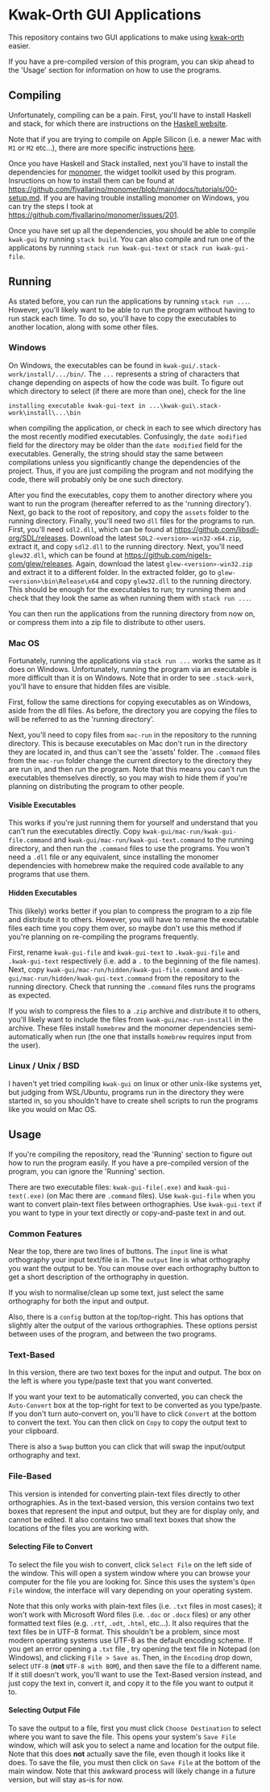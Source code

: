 # Kwak-Orth GUI Applications

This repository contains two GUI applications to make using [kwak-orth](https://github.com/Anteproperispomenon/kwak-orth) 
easier. 

If you have a pre-compiled version of this program, you can skip ahead to the 'Usage' section
for information on how to use the programs.

## Compiling

Unfortunately, compiling can be a pain. First, you'll have to install Haskell and stack, for which there are instructions
on the [Haskell website](https://www.haskell.org/downloads/). 

Note that if you are trying to compile on Apple Silicon (i.e. a newer Mac with `M1` or `M2` etc...), 
there are more specific instructions [here](docs/apple-silicon.md).

Once you have Haskell and Stack installed, next you'll have to install the dependencies for 
[monomer](https://github.com/fjvallarino/monomer), the widget toolkit used by this program. Insructions
on how to install them can be found at <https://github.com/fjvallarino/monomer/blob/main/docs/tutorials/00-setup.md>.
If you are having trouble installing monomer on Windows, you can try the steps I took at <https://github.com/fjvallarino/monomer/issues/201>.

Once you have set up all the dependencies, you should be able to compile `kwak-gui` by running
`stack build`. You can also compile and run one of the applicatons by running `stack run kwak-gui-text`
or `stack run kwak-gui-file`.


## Running

As stated before, you can run the applications by running `stack run ...`. However, you'll likely
want to be able to run the program without having to run stack each time. To do so, you'll have
to copy the executables to another location, along with some other files.

### Windows

On Windows, the executables can be found in `kwak-gui/.stack-work/install/.../bin/`. The `...`
represents a string of characters that change depending on aspects of how the code was built.
To figure out which directory to select (if there are more than one), check for the line

``` installing executable kwak-gui-text in ...\kwak-gui\.stack-work\install\...\bin ```

when compiling the application, or check in each to see which directory has the most
recently modified executables. Confusingly, the `date modified` field for the
directory may be older than the `date modified` field for the executables. Generally,
the string should stay the same between compilations unless you significantly change the
dependencies of the project. Thus, if you are just compiling the program and not modifying 
the code, there will probably only be one such directory.

After you find the executables, copy them to another directory  where you want to run
the program (hereafter referred to as the 'running directory'). Next, go back to the 
root of repository, and copy the `assets` folder to the running directory. Finally, 
you'll need two `dll` files for the programs to run. First, you'll need `sdl2.dll`,
which can be found at <https://github.com/libsdl-org/SDL/releases>. Download the latest
`SDL2-<version>-win32-x64.zip`, extract it, and copy `sdl2.dll` to the running
directory. Next, you'll need `glew32.dll`, which can be found at 
<https://github.com/nigels-com/glew/releases>. Again, download the latest
`glew-<version>-win32.zip` and extract it to a different folder. In the extracted
folder, go to `glew-<version>\bin\Release\x64` and copy `glew32.dll` to the
running directory. This should be enough for the executables to run; try running
them and check that they look the same as when running them with `stack run ...`.

You can then run the applications from the running directory from now on, or
compress them into a zip file to distribute to other users.

### Mac OS

Fortunately, running the applications via `stack run ...` works the same as it
does on Windows. Unfortunately, running the program via an executable is more
difficult than it is on Windows. Note that in order to see `.stack-work`, you'll
have to ensure that hidden files are visible.

First, follow the same directions for copying executables as on Windows, aside
from the dll files. As before, the directory you are copying the files to will
be referred to as the 'running directory'.

Next, you'll need to copy files from `mac-run` in the repository to the
running directory. This is because executables on Mac don't run in the
directory they are located in, and thus can't see the 'assets' folder.
The `.command` files from the `mac-run` folder change the current directory
to the directory they are run in, and then run the program. Note that this
means you can't run the executables themselves directly, so you may wish
to hide them if you're planning on distributing the program to other people.

#### Visible Executables

This works if you're just running them for yourself and understand that you 
can't run the executables directly. Copy `kwak-gui/mac-run/kwak-gui-file.command`
and `kwak-gui/mac-run/kwak-gui-text.command` to the running directory, and then
run the `.command` files to use the programs. You won't need a `.dll` file or
any equivalent, since installing the monomer dependencies with homebrew make
the required code available to any programs that use them.

#### Hidden Executables

This (likely) works better if you plan to compress the program to a zip file
and distribute it to others. However, you will have to rename the executable
files each time you copy them over, so maybe don't use this method if you're
planning on re-compiling the programs frequently.

First, rename `kwak-gui-file` and `kwak-gui-text` to `.kwak-gui-file` and
`.kwak-gui-text` respectively (i.e. add a `.` to the beginning of the file
names). Next, copy `kwak-gui/mac-run/hidden/kwak-gui-file.command` and
`kwak-gui/mac-run/hidden/kwak-gui-text.command` from the repository to 
the running directory. Check that running the `.command` files runs the
programs as expected. 

If you wish to compress the files to a `.zip` archive and distribute it to
others, you'll likely want to include the files from `kwak-gui/mac-run-install`
in the archive. These files install `homebrew` and the monomer dependencies 
semi-automatically when run (the one that installs `homebrew` requires input
from the user). 

### Linux / Unix / BSD

I haven't yet tried compiling `kwak-gui` on linux or other unix-like systems
yet, but judging from WSL/Ubuntu, programs run in the directory they were
started in, so you shouldn't have to create shell scripts to run the programs
like you would on Mac OS.

## Usage

If you're compiling the repository, read the 'Running' section to figure out
how to run the program easily. If you have a pre-compiled version of the
program, you can ignore the 'Running' section. 

There are two executable files: `kwak-gui-file(.exe)` and `kwak-gui-text(.exe)`
(on Mac there are `.command` files). Use `kwak-gui-file` when you want to convert
plain-text files between orthographies. Use `kwak-gui-text` if you want to type in
your text directly or copy-and-paste text in and out.

### Common Features

Near the top, there are two lines of buttons. The `input` line is what orthography
your input text/file is in. The `output` line is what orthography you want the output
to be. You can mouse over each orthography button to get a short description of
the orthography in question.

If you wish to normalise/clean up some text, just select the same orthography for
both the input and output.

Also, there is a `config` button at the top/top-right. This has options that slightly
alter the output of the various orthographies. These options persist between uses
of the program, and between the two programs.

### Text-Based

In this version, there are two text boxes for the input and output. The box on the
left is where you type/paste text that you want converted.

If you want your text to be automatically converted, you can check the `Auto-Convert`
box at the top-right for text to be converted as you type/paste. If you don't turn
auto-convert on, you'll have to click `Convert` at the bottom to convert the text.
You can then click on `Copy` to copy the output text to your clipboard.

There is also a `Swap` button you can click that will swap the input/output orthography
and text. 

### File-Based

This version is intended for converting plain-text files directly to other orthographies.
As in the text-based version, this version contains two text boxes that represent the
input and output, but they are for display only, and cannot be edited. It also contains
two small text boxes that show the locations of the files you are working with.

#### Selecting File to Convert

To select the file you wish to convert, click `Select File` on the left side of the window.
This will open a system window where you can browse your computer for the file you are
looking for. Since this uses the system's `Open File` window, the interface will vary
depending on your operating system.

Note that this only works with plain-text files (i.e. `.txt` files in most cases); it
won't work with Microsoft Word files (i.e. `.doc` or `.docx` files) or any other 
formatted text files (e.g. `.rtf`, `.odt`, `.html`, etc...). It also requires that the
text files be in UTF-8 format. This shouldn't be a problem, since most modern operating 
systems use UTF-8 as the default encoding scheme. If you get an error opening a `.txt` file
, try opening the text file in Notepad (on Windows), and clicking `File > Save as`. Then, 
in the `Encoding` drop down, select `UTF-8` (**not** `UTF-8 with BOM`), and then save the
file to a different name. If it still doesn't work, you'll want to use the Text-Based
version instead, and just copy the text in, convert it, and copy it to the file you
want to output it to.

#### Selecting Output File

To save the output to a file, first you must click `Choose Destination` to select where
you want to save the file. This opens your system's `Save File` window, which will ask
you to select a name and location for the output file. Note that this does **not**
actually save the file, even though it looks like it does. To save the file, you must
then click on `Save File` at the bottom of the main window. Note that this awkward process
will likely change in a future version, but will stay as-is for now.

